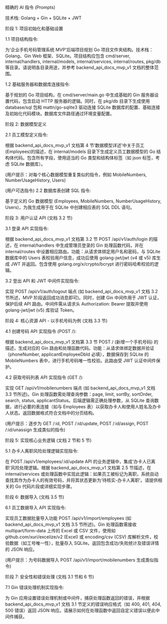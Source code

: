 精确的 AI 指令 (Prompts)

技术栈: Golang + Gin + SQLite + JWT

阶段 1: 项目初始化和基础设置

1.1 项目结构指令:

为‘企业手机号码管理系统 MVP’后端项目规划 Go 项目文件夹结构。技术栈：Golang、Gin Web 框架、SQLite。项目结构应包含 cmd/server, internal/handlers, internal/models, internal/services, internal/routes, pkg/db 等目录。请说明各目录用途，并参考 backend_api_docs_mvp_v1 文档的整体范围。

1.2 基础服务器和数据库连接指令:

基于规划的 Go 项目结构，在 cmd/server/main.go 中生成基础的 Gin 服务器设置代码，包含启动 HTTP 服务器的逻辑。同时，在 pkg/db 目录下生成使用 database/sql 包和 mattn/go-sqlite3 驱动连接 SQLite 数据库的配置、基础连接及初始化代码模块。数据库文件路径通过环境变量配置。

阶段 2: 数据模型定义

2.1 员工模型定义指令:

根据 backend_api_docs_mvp_v1 文档第 4 节‘数据模型详述’中关于员工(Employees)的描述，在 internal/models 目录下生成定义员工数据模型的 Go 结构体代码。包含所有字段，使用适当的 Go 类型和结构体标签（如 json 标签，考虑 SQLite 数据库）。

(用户提示：对每个核心数据模型重复类似的指令，例如 MobileNumbers, NumberUsageHistory, Users)

(用户可选指令) 2.2 数据库表创建 SQL 指令:

基于定义的 Go 数据模型 (Employees, MobileNumbers, NumberUsageHistory, Users)，为我生成用于在 SQLite 中创建相应表的 SQL DDL 语句。

阶段 3: 用户认证 API (文档 3.2 节)

3.1 登录 API 实现指令:

根据 backend_api_docs_mvp_v1 文档第 3.2 节 POST /api/v1/auth/login 的描述，在 internal/handlers 中生成管理员登录的 Gin 处理函数代码，并在 internal/routes 中设置相应路由。功能：从请求体绑定用户名和密码，与 SQLite 数据库中的 Users 表校验用户信息，成功后使用 golang-jwt/jwt (v4 或 v5) 库生成 JWT 并返回。包含使用 golang.org/x/crypto/bcrypt 进行密码哈希校验的逻辑。

3.2 登出 API 和 JWT 中间件实现指令:

实现 POST /api/v1/auth/logout 端点 (如 backend_api_docs_mvp_v1 文档 3.2 节所述，MVP 阶段返回成功消息即可)。同时，创建 Gin 中间件用于 JWT 认证，保护后续 API 路由。中间件需从请求头 Authorization: Bearer <token> 提取并使用 golang-jwt/jwt (v5) 库验证 Token。

阶段 4: 核心资源 API - 以手机号码为例 (文档 3.3 节)

4.1 创建号码 API 实现指令 (POST /):

根据 backend_api_docs_mvp_v1 文档第 3.3 节 POST / (新增一个手机号码) 的描述，生成对应的 Gin 路由和处理函数代码。功能：从请求体绑定数据并验证（phoneNumber, applicantEmployeeDbId 必填），数据保存到 SQLite 的 MobileNumbers 表中，进行手机号码唯一性校验。此路由受 JWT 认证中间件保护。

4.2 获取号码列表 API 实现指令 (GET /):

实现 GET /api/v1/mobilenumbers 端点 (如 backend_api_docs_mvp_v1 文档 3.3 节所述)。Gin 处理函数需处理查询参数：page, limit, sortBy, sortOrder, search, status, applicantStatus。后端逻辑需正确处理参数，从 SQLite 查询数据，进行必要的表连接（如与 Employees 表）以获取办卡人和使用人姓名及办卡人状态。返回数据格式符合文档中的分页结构。

(用户提示：逐步为 GET /:id, POST /:id/update, POST /:id/assign, POST /:id/unassign 生成类似的指令)

阶段 5: 实现核心业务逻辑 (文档 2 节和 5 节)

5.1 办卡人离职风险处理逻辑实现指令:

在 POST /api/v1/employees/:id/update API 的业务逻辑中，集成‘办卡人已离职’风险处理逻辑。根据 backend_api_docs_mvp_v1 文档第 2.5 节描述，在 internal/services 或处理函数中实现此逻辑：如果员工被标记为离职，系统自动查找其作为办卡人的有效号码，并将其状态更新为‘待核实-办卡人离职’。请提供相关的 Go 代码片段或详细实现步骤。

阶段 6: 数据导入 (文档 3.5 节)

6.1 员工数据导入 API 实现指令:

实现员工数据批量导入功能 POST /api/v1/import/employees (如 backend_api_docs_mvp_v1 文档 3.5 节所述)。Gin 处理函数需接收 multipart/form-data 上传的 Excel 或 CSV 文件，使用如 github.com/xuri/excelize/v2 (Excel) 或 encoding/csv (CSV) 库解析文件，校验数据（如工号唯一性），批量存入 SQLite。返回包含成功/失败统计及错误详情的 JSON 响应。

(用户提示：为号码数据导入 POST /api/v1/import/mobilenumbers 生成类似指令)

阶段 7: 安全性和错误处理 (文档 3.1 节和 6 节)

7.1 Gin 错误处理机制实现指令:

为 Gin 应用设置错误处理机制或中间件，捕获处理函数返回的错误，并根据 backend_api_docs_mvp_v1 文档 3.1 节定义的错误响应格式（如 400, 401, 404, 500 错误）返回 JSON 响应。请展示如何在处理函数中返回自定义错误以便此中间件捕获。
